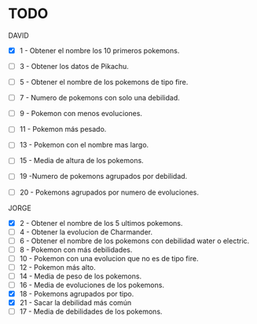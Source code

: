 # TODO

DAVID
- [x] 1 - Obtener el nombre los 10 primeros pokemons.
- [ ]  3 - Obtener los datos de Pikachu.
- [ ]  5 - Obtener el nombre de los pokemons de tipo fire.
- [ ] 7 - Numero de pokemons con solo una debilidad.
- [ ] 9 - Pokemon con menos evoluciones.
- [ ] 11 - Pokemon más pesado.
- [ ] 13 - Pokemon con el nombre mas largo.
- [ ] 15 - Media de altura de los pokemons.
- [ ] 19 -Numero de pokemons agrupados por debilidad.
- [ ] 20 - Pokemons agrupados por numero de evoluciones.


JORGE
- [x] 2 - Obtener el nombre de los 5 ultimos pokemons.
- [ ] 4 - Obtener la evolucion de Charmander.
- [ ] 6 - Obtener el nombre de los pokemons con debilidad water o electric.
- [ ] 8 - Pokemon con más debilidades.
- [ ] 10 - Pokemon con una evolucion que no es de tipo fire.
- [ ] 12 - Pokemon más alto.
- [ ] 14 - Media de peso de los pokemons.
- [ ] 16 - Media de evoluciones de los pokemons.
- [x] 18 - Pokemons agrupados por tipo.
- [x] 21 - Sacar la debilidad más común
- [ ] 17 - Media de debilidades de los pokemons.
